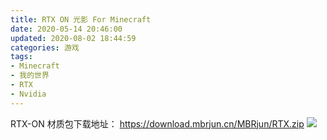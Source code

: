 ```yaml
---
title: RTX ON 光影 For Minecraft
date: 2020-05-14 20:46:00
updated: 2020-08-02 18:44:59
categories: 游戏
tags:
- Minecraft
- 我的世界
- RTX
- Nvidia
---
```

RTX-ON 材质包下载地址：
https://download.mbrjun.cn/MBRjun/RTX.zip
![  ][1]
<!-- more -->

  [1]: https://cos.mbrjun.cn/IMGS/2020/08/02/RTX.webp